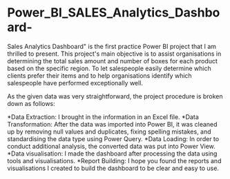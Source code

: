 # Power_BI_SALES_Analytics_Dashboard-
Sales Analytics Dashboard" is the first practice Power BI project that I am thrilled to present.  This project's main objective is to assist organisations in determining the total sales amount and number of boxes for each product based on the specific region.
To let salespeople easily determine which clients prefer their items and to help organisations identify which salespeople have performed exceptionally well.

As the given data was very straightforward, the project procedure is broken down as follows:

*Data Extraction: I brought in the information in an Excel file.
*Data Transformation: After the data was imported into Power BI, it was cleaned up by removing null values and duplicates, fixing spelling mistakes, and standardising the data type using Power Query. 
*Data Loading: In order to conduct additional analysis, the converted data was put into Power View. 
*Data visualisation: I made the dashboard after processing the data using tools and visualisations.
*Report Building: I hope you found the reports and visualisations I created to build the dashboard to be clear and easy to use.

